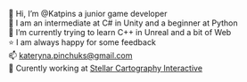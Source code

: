 👋 Hi, I’m @Katpins a junior game developer<br/>
:turtle: I am an intermediate at C# in Unity and a beginner at Python<br/>
🌱 I’m currently trying to learn C++ in Unreal and a bit of Web<br/>
:star: I am always happy for some feedback<br/>
:mailbox: kateryna.pinchuks@gmail.com<br/>
:frog: Curently working at [Stellar Cartography Interactive](http://www.stellarcartography.online/)
<!---
Katpins/Katpins is a ✨ special ✨ repository because its `README.md` (this file) appears on your GitHub profile.
You can click the Preview link to take a look at your changes.
--->
